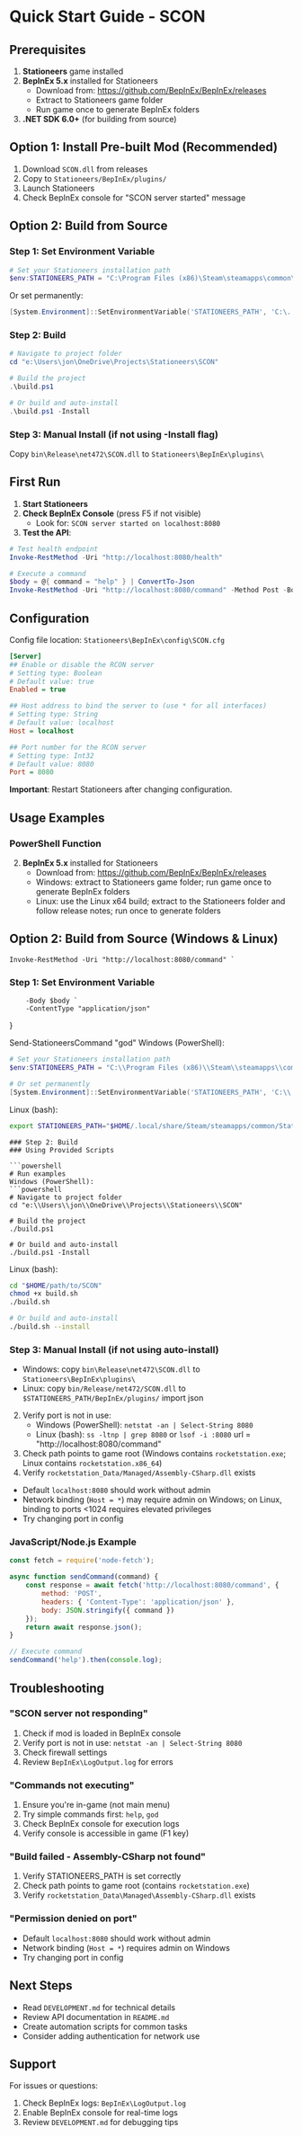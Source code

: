 # Quick Start Guide - SCON

## Prerequisites

1. **Stationeers** game installed
2. **BepInEx 5.x** installed for Stationeers
   - Download from: https://github.com/BepInEx/BepInEx/releases
   - Extract to Stationeers game folder
   - Run game once to generate BepInEx folders
3. **.NET SDK 6.0+** (for building from source)

## Option 1: Install Pre-built Mod (Recommended)

1. Download `SCON.dll` from releases
2. Copy to `Stationeers/BepInEx/plugins/`
3. Launch Stationeers
4. Check BepInEx console for "SCON server started" message

## Option 2: Build from Source

### Step 1: Set Environment Variable

```powershell
# Set your Stationeers installation path
$env:STATIONEERS_PATH = "C:\Program Files (x86)\Steam\steamapps\common\Stationeers"
```

Or set permanently:
```powershell
[System.Environment]::SetEnvironmentVariable('STATIONEERS_PATH', 'C:\...\Stationeers', 'User')
```

### Step 2: Build

```powershell
# Navigate to project folder
cd "e:\Users\jon\OneDrive\Projects\Stationeers\SCON"

# Build the project
.\build.ps1

# Or build and auto-install
.\build.ps1 -Install
```

### Step 3: Manual Install (if not using -Install flag)

Copy `bin\Release\net472\SCON.dll` to `Stationeers\BepInEx\plugins\`

## First Run

1. **Start Stationeers**
2. **Check BepInEx Console** (press F5 if not visible)
    - Look for: `SCON server started on localhost:8080`
3. **Test the API**:

```powershell
# Test health endpoint
Invoke-RestMethod -Uri "http://localhost:8080/health"

# Execute a command
$body = @{ command = "help" } | ConvertTo-Json
Invoke-RestMethod -Uri "http://localhost:8080/command" -Method Post -Body $body -ContentType "application/json"
```

## Configuration

Config file location: `Stationeers\BepInEx\config\SCON.cfg`

```ini
[Server]
## Enable or disable the RCON server
# Setting type: Boolean
# Default value: true
Enabled = true

## Host address to bind the server to (use * for all interfaces)
# Setting type: String
# Default value: localhost
Host = localhost

## Port number for the RCON server
# Setting type: Int32
# Default value: 8080
Port = 8080
```

**Important**: Restart Stationeers after changing configuration.

## Usage Examples

### PowerShell Function
2. **BepInEx 5.x** installed for Stationeers
    - Download from: https://github.com/BepInEx/BepInEx/releases
    - Windows: extract to Stationeers game folder; run game once to generate BepInEx folders
    - Linux: use the Linux x64 build; extract to the Stationeers folder and follow release notes; run once to generate folders
    
## Option 2: Build from Source (Windows & Linux)
    Invoke-RestMethod -Uri "http://localhost:8080/command" `
### Step 1: Set Environment Variable
        -Body $body `
        -ContentType "application/json"
}

Send-StationeersCommand "god"
Windows (PowerShell):
```powershell
# Set your Stationeers installation path
$env:STATIONEERS_PATH = "C:\\Program Files (x86)\\Steam\\steamapps\\common\\Stationeers"

# Or set permanently
[System.Environment]::SetEnvironmentVariable('STATIONEERS_PATH', 'C:\\...\\Stationeers', 'User')
```

Linux (bash):
```bash
export STATIONEERS_PATH="$HOME/.local/share/Steam/steamapps/common/Stationeers"
```
```
### Step 2: Build
### Using Provided Scripts

```powershell
# Run examples
Windows (PowerShell):
```powershell
# Navigate to project folder
cd "e:\\Users\\jon\\OneDrive\\Projects\\Stationeers\\SCON"

# Build the project
./build.ps1

# Or build and auto-install
./build.ps1 -Install
```

Linux (bash):
```bash
cd "$HOME/path/to/SCON"
chmod +x build.sh
./build.sh

# Or build and auto-install
./build.sh --install
```

### Step 3: Manual Install (if not using auto-install)
- Windows: copy `bin\Release\net472\SCON.dll` to `Stationeers\BepInEx\plugins\`
- Linux: copy `bin/Release/net472/SCON.dll` to `$STATIONEERS_PATH/BepInEx/plugins/`
import json
2. Verify port is not in use:
    - Windows (PowerShell): `netstat -an | Select-String 8080`
    - Linux (bash): `ss -ltnp | grep 8080` or `lsof -i :8080`
    url = "http://localhost:8080/command"
2. Check path points to game root (Windows contains `rocketstation.exe`; Linux contains `rocketstation.x86_64`)
3. Verify `rocketstation_Data/Managed/Assembly-CSharp.dll` exists

- Default `localhost:8080` should work without admin
- Network binding (`Host = *`) may require admin on Windows; on Linux, binding to ports <1024 requires elevated privileges
- Try changing port in config

### JavaScript/Node.js Example

```javascript
const fetch = require('node-fetch');

async function sendCommand(command) {
    const response = await fetch('http://localhost:8080/command', {
        method: 'POST',
        headers: { 'Content-Type': 'application/json' },
        body: JSON.stringify({ command })
    });
    return await response.json();
}

// Execute command
sendCommand('help').then(console.log);
```

## Troubleshooting

### "SCON server not responding"

1. Check if mod is loaded in BepInEx console
2. Verify port is not in use: `netstat -an | Select-String 8080`
3. Check firewall settings
4. Review `BepInEx\LogOutput.log` for errors

### "Commands not executing"

1. Ensure you're in-game (not main menu)
2. Try simple commands first: `help`, `god`
3. Check BepInEx console for execution logs
4. Verify console is accessible in game (F1 key)

### "Build failed - Assembly-CSharp not found"

1. Verify STATIONEERS_PATH is set correctly
2. Check path points to game root (contains `rocketstation.exe`)
3. Verify `rocketstation_Data\Managed\Assembly-CSharp.dll` exists

### "Permission denied on port"

- Default `localhost:8080` should work without admin
- Network binding (`Host = *`) requires admin on Windows
- Try changing port in config

## Next Steps

- Read `DEVELOPMENT.md` for technical details
- Review API documentation in `README.md`
- Create automation scripts for common tasks
- Consider adding authentication for network use

## Support

For issues or questions:
1. Check BepInEx logs: `BepInEx\LogOutput.log`
2. Enable BepInEx console for real-time logs
3. Review `DEVELOPMENT.md` for debugging tips
